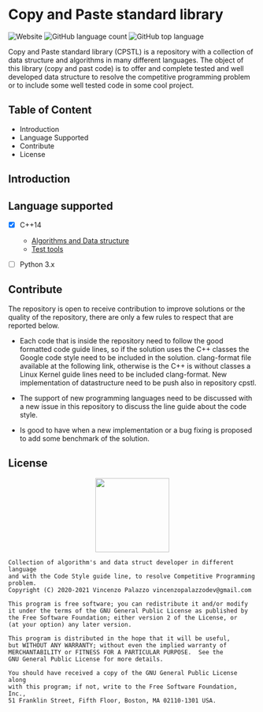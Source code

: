 # Copy and Paste standard library

![Website](https://img.shields.io/website?style=for-the-badge&up_message=online&url=https%3A%2F%2Fvincenzopalazzo.github.io%2Fcpstl%2F)
![GitHub language count](https://img.shields.io/github/languages/count/vincenzopalazzo/cpstl?style=for-the-badge)
![GitHub top language](https://img.shields.io/github/languages/top/vincenzopalazzo/cpstl?style=for-the-badge)

Copy and Paste standard library (CPSTL) is a repository with a
collection of data structure and algorithms in many different languages.
The object of this library (copy and past code) is to offer and complete tested
and well developed data structure to resolve the competitive programming problem or
to include some well tested code in some cool project.

## Table of Content

- Introduction
- Language Supported
- Contribute
- License

## Introduction

## Language supported 
 
- [X] C++14
  - [Algorithms and Data structure](https://vincenzopalazzo.github.io/cpstl/cpp)
  - [Test tools](https://github.com/vincenzopalazzo/cpstl/tree/master/cpp/utils/test)
- [ ] Python 3.x


## Contribute
The repository is open to receive contribution to improve solutions or the quality of the repository, there are only a few rules to respect that are reported below.

- Each code that is inside the repository need to follow the good formatted code guide lines, so if the solution uses the C++ classes the Google code style need to be included in the solution. clang-format file available at the following link, otherwise is the C++ is without classes a Linux Kernel guide lines need to be included clang-format.
New implementation of datastructure need to be push also in repository cpstl.

- The support of new programming languages need to be discussed with a new issue in this repository to discuss the line guide about the code style.

- Is good to have when a new implementation or a bug fixing is proposed to add some benchmark of the solution.

## License

<div align="center">
  <img src="https://opensource.org/files/osi_keyhole_300X300_90ppi_0.png" width="150" height="150"/>
</div>

    Collection of algorithm's and data struct developer in different language
    and with the Code Style guide line, to resolve Competitive Programming problem.
    Copyright (C) 2020-2021 Vincenzo Palazzo vincenzopalazzodev@gmail.com

    This program is free software; you can redistribute it and/or modify
    it under the terms of the GNU General Public License as published by
    the Free Software Foundation; either version 2 of the License, or
    (at your option) any later version.

    This program is distributed in the hope that it will be useful,
    but WITHOUT ANY WARRANTY; without even the implied warranty of
    MERCHANTABILITY or FITNESS FOR A PARTICULAR PURPOSE.  See the
    GNU General Public License for more details.

    You should have received a copy of the GNU General Public License along
    with this program; if not, write to the Free Software Foundation, Inc.,
    51 Franklin Street, Fifth Floor, Boston, MA 02110-1301 USA.
